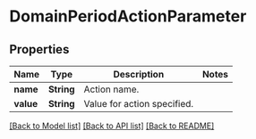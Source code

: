# DomainPeriodActionParameter

## Properties

Name | Type | Description | Notes
------------ | ------------- | ------------- | -------------
**name** | **String** | Action name. |
**value** | **String** | Value for action specified. |

[[Back to Model list]](../README.md#documentation-for-models) [[Back to API list]](../README.md#documentation-for-api-endpoints) [[Back to README]](../README.md)
